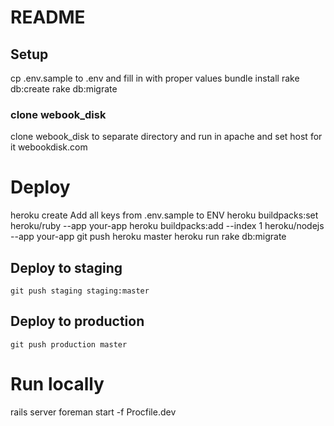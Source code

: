 # README

## Setup 
cp .env.sample to .env and fill in with proper values
bundle install
rake db:create
rake db:migrate

### clone webook_disk
clone webook_disk to separate directory and run in apache and set host for it webookdisk.com

# Deploy
heroku create
Add all keys from .env.sample to ENV
heroku buildpacks:set heroku/ruby --app your-app
heroku buildpacks:add --index 1 heroku/nodejs --app your-app
git push heroku master
heroku run rake db:migrate

## Deploy to staging
`git push staging staging:master`

## Deploy to production
`git push production master`

# Run locally
rails server
foreman start -f Procfile.dev
